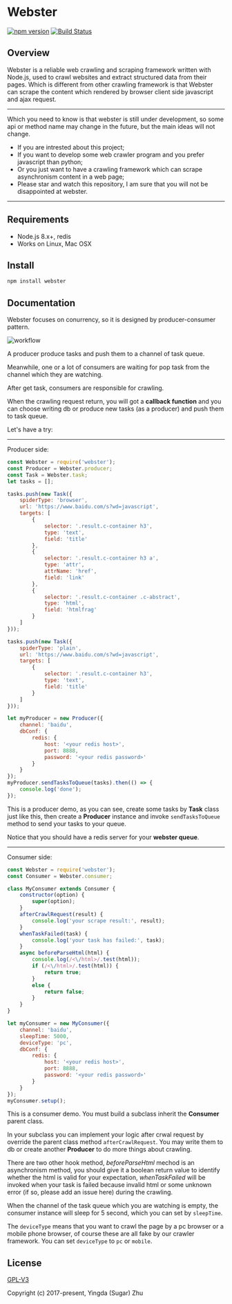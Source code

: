 # Webster
[![npm version](https://badge.fury.io/js/webster.svg)](https://www.npmjs.com/package/webster)
[![Build Status](https://travis-ci.org/zhuyingda/webster.svg?branch=master)](https://travis-ci.org/zhuyingda/webster)

## Overview
Webster is a reliable web crawling and scraping framework written with Node.js, used to crawl websites and extract structured data from their pages. Which is different from other crawling framework is that Webster can scrape the content which rendered by browser client side javascript and ajax request.

------
Which you need to know is that webster is still under development, so some api or method name may change in the future, but the main ideas will not change.

- If you are intrested about this project;
- If you want to develop some web crawler program and you prefer javascript than python;
- Or you just want to have a crawling framework which can scrape asynchronism content in a web page;
- Please star and watch this repository, I am sure that you will not be disappointed at webster.
------

## Requirements
- Node.js 8.x+, redis
- Works on Linux, Mac OSX

## Install
```bash
npm install webster
```

## Documentation
Webster focuses on conurrency, so it is designed by producer-consumer pattern.

![workflow](https://www.zhuyingda.com/static/img/webster-workflow.svg)

A producer produce tasks and push them to a channel of task queue.

Meanwhile, one or a lot of consumers are waiting for pop task from the channel which they are watching.

After get task, consumers are responsible for crawling.

When the crawling request return, you will got a **callback function** and you can choose writing db or produce new tasks (as a producer) and push them to task queue.

Let's have a try:

------
Producer side:

```javascript
const Webster = require('webster');
const Producer = Webster.producer;
const Task = Webster.task;
let tasks = [];

tasks.push(new Task({
    spiderType: 'browser',
    url: 'https://www.baidu.com/s?wd=javascript',
    targets: [
        {
            selector: '.result.c-container h3',
            type: 'text',
            field: 'title'
        },
        {
            selector: '.result.c-container h3 a',
            type: 'attr',
            attrName: 'href',
            field: 'link'
        },
        {
            selector: '.result.c-container .c-abstract',
            type: 'html',
            field: 'htmlfrag'
        }
    ]
}));

tasks.push(new Task({
    spiderType: 'plain',
    url: 'https://www.baidu.com/s?wd=javascript',
    targets: [
        {
            selector: '.result.c-container h3',
            type: 'text',
            field: 'title'
        }
    ]
}));

let myProducer = new Producer({
    channel: 'baidu',
    dbConf: {
        redis: {
            host: '<your redis host>',
            port: 8888,
            password: '<your redis password>'
        }
    }
});
myProducer.sendTasksToQueue(tasks).then(() => {
    console.log('done');
});
````

This is a producer demo, as you can see, create some tasks by **Task** class just like this, then create a **Producer** instance and invoke `sendTasksToQueue` method to send your tasks to your queue.

Notice that you should have a redis server for your **webster queue**.

------
Consumer side:

```javascript
const Webster = require('webster');
const Consumer = Webster.consumer;

class MyConsumer extends Consumer {
    constructor(option) {
        super(option);
    }
    afterCrawlRequest(result) {
        console.log('your scrape result:', result);
    }
    whenTaskFailed(task) {
        console.log('your task has failed:', task);
    }
    async beforeParseHtml(html) {
        console.log(/<\/html>/.test(html));
        if (/<\/html>/.test(html)) {
            return true;
        }
        else {
            return false;
        }
    }
}

let myConsumer = new MyConsumer({
    channel: 'baidu',
    sleepTime: 5000,
    deviceType: 'pc',
    dbConf: {
        redis: {
            host: '<your redis host>',
            port: 8888,
            password: '<your redis password>'
        }
    }
});
myConsumer.setup();
```

This is a consumer demo. You must build a subclass inherit the **Consumer** parent class.

In your subclass you can implement your logic after crwal request by override the parent class method `afterCrawlRequest`. You may write them to db or create another **Producer** to do more things about crawling.

There are two other hook method, *beforeParseHtml* mechod is an asynchronism method, you should give it a boolean return value to identify whether the html is valid for your expectation, *whenTaskFailed* will be invoked when your task is failed because invalid html or some unknown error (if so, please add an issue here) during the crawling.

When the channel of the task queue which you are watching is empty, the consumer instance will sleep for 5 second, which you can set by `sleepTime`.

The `deviceType` means that you want to crawl the page by a pc browser or a mobile phone browser, of course these are all fake by our crawler framework. You can set `deviceType` to `pc` or `mobile`.

## License

[GPL-V3](http://www.gnu.org/licenses/)

Copyright (c) 2017-present, Yingda (Sugar) Zhu